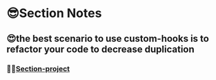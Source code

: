 # 😎Section Notes

## 😍the best scenario to use custom-hooks is to refactor your code to decrease duplication

### 🐳🐳[Section-project]()

